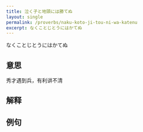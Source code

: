 ```yaml
---
title: 泣く子と地頭には勝てぬ
layout: single
permalink: /proverbs/naku-koto-ji-tou-ni-wa-katenu
excerpt: なくことじとうにはかてぬ
---
```


なくことじとうにはかてぬ

## 意思

秀才遇到兵，有利讲不清

## 解释

## 例句

